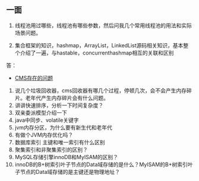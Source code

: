 ## 一面

1. 线程池用过哪些，线程池有哪些参数，然后问我几个常用线程池的用法和实际场景问题。

2.  集合框架的知识，hashmap，ArrayList，LinkedList源码相关知识，基本整个介绍了一遍，与hastable，concurrenthashmap相互的关联和区别

   答：

   - [CMS存在的问题](https://zhuanlan.zhihu.com/p/98938737)

1.  说几个垃圾回收器，cms回收器有哪几个过程，停顿几次，会不会产生内存碎片。老年代产生内存碎片会有什么问题。
2.  讲讲快速排序，分析一下时间复杂度？
3.  双亲委派模型介绍一下
4.  java中同步、volatile关键字
5.  jvm内存分区，为什么要有新生代和老年代
6.  有做个JVM内存优化吗？
7.  数据库索引 主键和唯一索引有什么区别
8.  聚集索引和非聚集索引的区别？
9.  MySQL存储引擎innoDB和MyISAM的区别？
10.  innoDB的B+树索引叶子节点的Data域存储的是什么？MyISAM的B+树索引叶子节点的Data域存储的是主键还是物理地址？